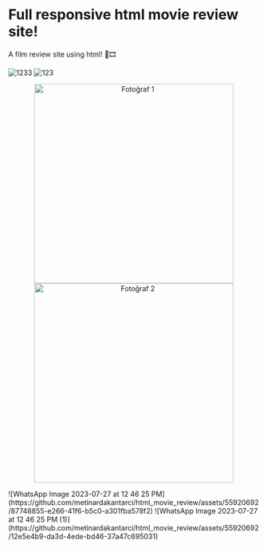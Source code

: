 # Full responsive html movie review site!

A film review site using html! 🍿🎞️

![1233](https://github.com/metinardakantarci/html_movie_review/assets/55920692/4075e4fe-b15e-4d16-89f8-a1b7d4d075d1)
![123](https://github.com/metinardakantarci/html_movie_review/assets/55920692/f968b7e4-38d8-4b57-9813-63aba7cfc316)

<p align="center">
  <img src="https://github.com/metinardakantarci/html_movie_review/assets/55920692/87748855-e266-41f6-b5c0-a301fba578f2" alt="Fotoğraf 1" width="400"/> <img src="https://github.com/metinardakantarci/html_movie_review/assets/55920692/12e5e4b9-da3d-4ede-bd46-37a47c695031" alt="Fotoğraf 2" width="400"/>
</p>
![WhatsApp Image 2023-07-27 at 12 46 25 PM](https://github.com/metinardakantarci/html_movie_review/assets/55920692/87748855-e266-41f6-b5c0-a301fba578f2)
![WhatsApp Image 2023-07-27 at 12 46 25 PM (1)](https://github.com/metinardakantarci/html_movie_review/assets/55920692/12e5e4b9-da3d-4ede-bd46-37a47c695031)
